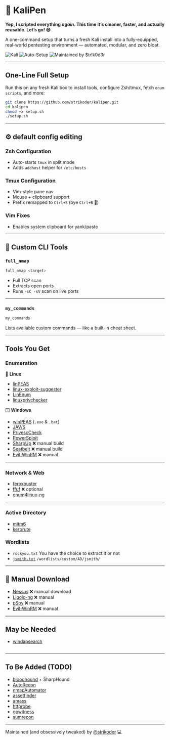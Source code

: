 # 🐉 KaliPen

**Yep, I scripted everything *again*. This time it’s cleaner, faster, and actually reusable. Let’s go! 😎**

A one-command setup that turns a fresh Kali install into a fully-equipped, real-world pentesting environment — automated, modular, and zero bloat.

![Kali](https://img.shields.io/badge/Kali-Linux-blue?logo=linux&logoColor=white)
![Auto-Setup](https://img.shields.io/badge/Automated-Setup-success?style=flat-square&color=brightgreen)
![Maintained by \$tr!k0d3r](https://img.shields.io/badge/Maintained%20by-\$tr!k0d3r-blueviolet?style=flat-square)

---

## One-Line Full Setup

Run this on any fresh Kali box to install tools, configure Zsh/tmux, fetch `enum scripts`, and more:

```bash
git clone https://github.com/strikoder/kalipen.git
cd kalipen
chmod +x setup.sh
./setup.sh
````

---

## ⚙ default config editing

### Zsh Configuration

* Auto-starts `tmux` in split mode
* Adds `addhost` helper for `/etc/hosts`

### Tmux Configuration

* Vim-style pane nav
* Mouse + clipboard support
* Prefix remapped to `Ctrl+S` (bye `Ctrl+B` 👋)

### Vim Fixes

* Enables system clipboard for yank/paste

---

## 🔧 Custom CLI Tools

### `full_nmap`

```bash
full_nmap <target>
```

* Full TCP scan
* Extracts open ports
* Runs `-sC -sV` scan on live ports

---

### `my_commands`

```bash
my_commands
```

Lists available custom commands — like a built-in cheat sheet.

---

## Tools You Get

### Enumeration

🐧 **Linux**

* [linPEAS](https://github.com/carlospolop/PEASS-ng)
* [linux-exploit-suggester](https://github.com/mzet-/linux-exploit-suggester) 
* [LinEnum](https://github.com/rebootuser/LinEnum) 
* [linuxprivchecker](https://github.com/sleventyeleven/linuxprivchecker) 

🪟 **Windows**

* [winPEAS](https://github.com/carlospolop/PEASS-ng) (`.exe` & `.bat`)
* [JAWS](https://github.com/411Hall/JAWS) 
* [PrivescCheck](https://github.com/itm4n/PrivescCheck) 
* [PowerSploit](https://github.com/PowerShellMafia/PowerSploit) 
* [SharpUp](https://github.com/GhostPack/SharpUp) ❌ manual build
* [Seatbelt](https://github.com/GhostPack/Seatbelt) ❌ manual build
* [Evil-WinRM](https://github.com/Hackplayers/evil-winrm) ❌ manual

---

### Network & Web

* [feroxbuster](https://github.com/epi052/feroxbuster) 
* [ffuf](https://github.com/ffuf/ffuf) ❌ optional
* [enum4linux-ng](https://github.com/cddmp/enum4linux-ng) 

---

### Active Directory

* [mitm6](https://github.com/fox-it/mitm6) 
* [kerbrute](https://github.com/ropnop/kerbrute) 

### Wordlists
* `rockyou.txt` You have the choice to extract it or not
* [`jsmith.txt`](https://github.com/insidetrust/statistically-likely-usernames/blob/master/jsmith.txt) `/wordlists/custom/AD/jsmith/`

---

## 🔧 Manual Download

* [Nessus](https://www.tenable.com/products/nessus) ❌ manual download
* [Ligolo-ng](https://github.com/nicocha30/ligolo-ng) ❌ manual
* [pSpy](https://github.com/DominicBreuker/pspy) ❌ manual
* [Evil-WinRM](https://github.com/Hackplayers/evil-winrm) ❌ manual
---
## May be Needed 
* [windapsearch](https://github.com/ropnop/windapsearch)

##

---

## To Be Added (TODO)

* [bloodhound](https://github.com/BloodHoundAD/BloodHound) + SharpHound
* [AutoRecon](https://github.com/Tib3rius/AutoRecon)
* [nmapAutomator](https://github.com/21y4d/nmapAutomator)
* [assetfinder](https://github.com/tomnomnom/assetfinder)
* [amass](https://github.com/owasp-amass/amass)
* [httprobe](https://github.com/tomnomnom/httprobe)
* [gowitness](https://github.com/sensepost/gowitness)
* [sumrecon](https://github.com/s0md3v/SumRecon)

---

Maintained (and obsessively tweaked) by [@strikoder](https://github.com/strikoder) 💻
